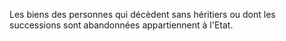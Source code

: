   
 Les biens des personnes qui décèdent sans héritiers ou dont les successions sont abandonnées appartiennent à l'Etat.  

  
